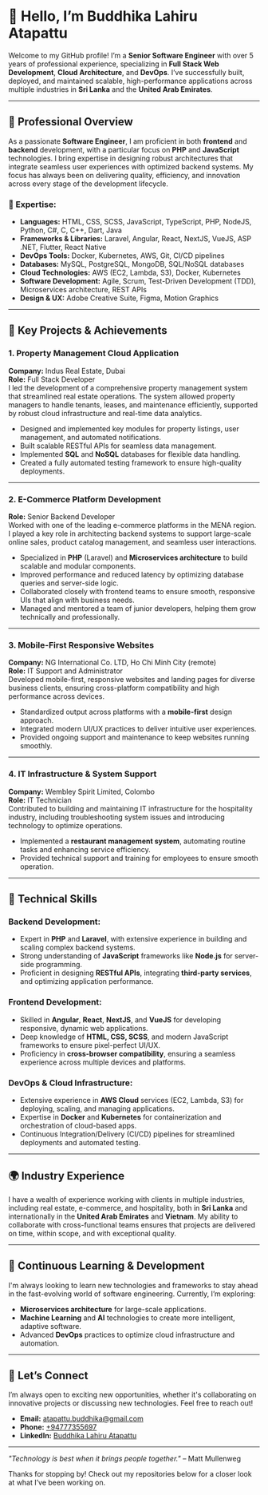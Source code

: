 # 👋 Hello, I’m Buddhika Lahiru Atapattu

Welcome to my GitHub profile! I’m a **Senior Software Engineer** with over 5 years of professional experience, specializing in **Full Stack Web Development**, **Cloud Architecture**, and **DevOps**. I’ve successfully built, deployed, and maintained scalable, high-performance applications across multiple industries in **Sri Lanka** and the **United Arab Emirates**.

---

## 💼 Professional Overview

As a passionate **Software Engineer**, I am proficient in both **frontend** and **backend** development, with a particular focus on **PHP** and **JavaScript** technologies. I bring expertise in designing robust architectures that integrate seamless user experiences with optimized backend systems. My focus has always been on delivering quality, efficiency, and innovation across every stage of the development lifecycle.

### 🚀 Expertise:
- **Languages:** HTML, CSS, SCSS, JavaScript, TypeScript, PHP, NodeJS, Python, C#, C, C++, Dart, Java
- **Frameworks & Libraries:** Laravel, Angular, React, NextJS, VueJS, ASP .NET, Flutter, React Native
- **DevOps Tools:** Docker, Kubernetes, AWS, Git, CI/CD pipelines
- **Databases:** MySQL, PostgreSQL, MongoDB, SQL/NoSQL databases
- **Cloud Technologies:** AWS (EC2, Lambda, S3), Docker, Kubernetes
- **Software Development:** Agile, Scrum, Test-Driven Development (TDD), Microservices architecture, REST APIs
- **Design & UX:** Adobe Creative Suite, Figma, Motion Graphics

---

## 🌟 Key Projects & Achievements

### **1. Property Management Cloud Application**  
**Company:** Indus Real Estate, Dubai  
**Role:** Full Stack Developer  
I led the development of a comprehensive property management system that streamlined real estate operations. The system allowed property managers to handle tenants, leases, and maintenance efficiently, supported by robust cloud infrastructure and real-time data analytics.

- Designed and implemented key modules for property listings, user management, and automated notifications.
- Built scalable RESTful APIs for seamless data management.
- Implemented **SQL** and **NoSQL** databases for flexible data handling.
- Created a fully automated testing framework to ensure high-quality deployments.

---

### **2. E-Commerce Platform Development**  
**Role:** Senior Backend Developer  
Worked with one of the leading e-commerce platforms in the MENA region. I played a key role in architecting backend systems to support large-scale online sales, product catalog management, and seamless user interactions.

- Specialized in **PHP** (Laravel) and **Microservices architecture** to build scalable and modular components.
- Improved performance and reduced latency by optimizing database queries and server-side logic.
- Collaborated closely with frontend teams to ensure smooth, responsive UIs that align with business needs.
- Managed and mentored a team of junior developers, helping them grow technically and professionally.

---

### **3. Mobile-First Responsive Websites**  
**Company:** NG International Co. LTD, Ho Chi Minh City (remote)  
**Role:** IT Support and Administrator  
Developed mobile-first, responsive websites and landing pages for diverse business clients, ensuring cross-platform compatibility and high performance across devices.

- Standardized output across platforms with a **mobile-first** design approach.
- Integrated modern UI/UX practices to deliver intuitive user experiences.
- Provided ongoing support and maintenance to keep websites running smoothly.

---

### **4. IT Infrastructure & System Support**  
**Company:** Wembley Spirit Limited, Colombo  
**Role:** IT Technician  
Contributed to building and maintaining IT infrastructure for the hospitality industry, including troubleshooting system issues and introducing technology to optimize operations.

- Implemented a **restaurant management system**, automating routine tasks and enhancing service efficiency.
- Provided technical support and training for employees to ensure smooth operation.

---

## 🔧 Technical Skills

### **Backend Development:**
- Expert in **PHP** and **Laravel**, with extensive experience in building and scaling complex backend systems.
- Strong understanding of **JavaScript** frameworks like **Node.js** for server-side programming.
- Proficient in designing **RESTful APIs**, integrating **third-party services**, and optimizing application performance.

### **Frontend Development:**
- Skilled in **Angular**, **React**, **NextJS**, and **VueJS** for developing responsive, dynamic web applications.
- Deep knowledge of **HTML, CSS, SCSS**, and modern JavaScript frameworks to ensure pixel-perfect UI/UX.
- Proficiency in **cross-browser compatibility**, ensuring a seamless experience across multiple devices and platforms.

### **DevOps & Cloud Infrastructure:**
- Extensive experience in **AWS Cloud** services (EC2, Lambda, S3) for deploying, scaling, and managing applications.
- Expertise in **Docker** and **Kubernetes** for containerization and orchestration of cloud-based apps.
- Continuous Integration/Delivery (CI/CD) pipelines for streamlined deployments and automated testing.

---

## 🌍 Industry Experience

I have a wealth of experience working with clients in multiple industries, including real estate, e-commerce, and hospitality, both in **Sri Lanka** and internationally in the **United Arab Emirates** and **Vietnam**. My ability to collaborate with cross-functional teams ensures that projects are delivered on time, within scope, and with exceptional quality.

---

## 🌱 Continuous Learning & Development

I'm always looking to learn new technologies and frameworks to stay ahead in the fast-evolving world of software engineering. Currently, I’m exploring:

- **Microservices architecture** for large-scale applications.
- **Machine Learning** and **AI** technologies to create more intelligent, adaptive software.
- Advanced **DevOps** practices to optimize cloud infrastructure and automation.

---

## 🤝 Let’s Connect

I’m always open to exciting new opportunities, whether it's collaborating on innovative projects or discussing new technologies. Feel free to reach out!

- **Email:** [atapattu.buddhika@gmail.com](mailto:atapattu.buddhika@gmail.com)
- **Phone:** [+94777355697](tel:+94777355697)
- **LinkedIn:** [Buddhika Lahiru Atapattu](https://www.linkedin.com/in/buddhika-lahiru-atapattu/)

---

*"Technology is best when it brings people together."* – Matt Mullenweg

Thanks for stopping by! Check out my repositories below for a closer look at what I’ve been working on.

